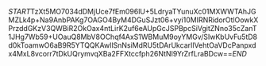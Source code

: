 $START$TzXt5MO7034dDMjUce7fEm096lU+5LdryaTYunuXc01MXWWTAhJGMZLk4p+Na9AnbPAKg7OAGO4ByM4DGuSJzt06+vyi10MIRNRidorOtlOowkXPrzddGKzV3QWBiR2OkOax4ntLirK2uf6eAUpGcJSPBpcSiVgitZNno35cZanT1JHg7Wb59+UOauQ8MbV8OChqf4AxS1WBMuM9oyYMGv/SIwKbUvFu5tD8d0kToamwO6aB9R5YTQQKAwIlSnNsiMdRU5tDArUkcarIlVehtOaVDcPanpxdx4MxL8vcorr7tDkUQrymvqXBa2FFXtccfph26NtNI9YrZrfLraBDcw==$END$